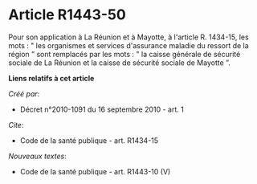 # Article R1443-50

Pour son application à La Réunion et à Mayotte, à l'article R. 1434-15, les mots : " les organismes et services d'assurance
maladie du ressort de la région ” sont remplacés par les mots : " la caisse générale de sécurité sociale de La Réunion et la
caisse de sécurité sociale de Mayotte ”.

**Liens relatifs à cet article**

_Créé par_:

  - Décret n°2010-1091 du 16 septembre 2010 - art. 1

_Cite_:

  - Code de la santé publique - art. R1434-15

_Nouveaux textes_:

  - Code de la santé publique - art. R1443-10 (V)
